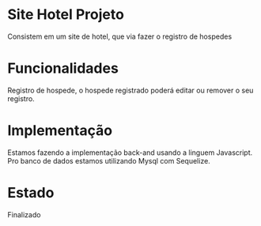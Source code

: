 # Site Hotel Projeto
Consistem em um site de hotel, que via fazer o registro de hospedes

# Funcionalidades 

Registro de hospede, o hospede registrado poderá editar ou remover o seu registro. 

# Implementação

Estamos fazendo a implementação back-and usando a linguem Javascript.
Pro banco de dados estamos utilizando Mysql com Sequelize.

# Estado 

Finalizado

